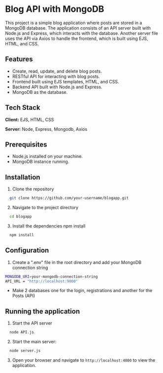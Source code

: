 
# Blog API with MongoDB

This project is a simple blog application where posts are stored in a MongoDB database. The application consists of an API server built with Node.js and Express, which interacts with the database. Another server file uses the API via Axios to handle the frontend, which is built using EJS, HTML, and CSS.

## Features

- Create, read, update, and delete blog posts.
- RESTful API for interacting with blog posts.
- Frontend built using EJS templates, HTML, and CSS.
- Backend API built with Node.js and Express.
- MongoDB as the database.



## Tech Stack

**Client:** EJS, HTML, CSS

**Server:** Node, Express, Mongodb, Axios


## Prerequisites

- Node.js installed on your machine.
- MongoDB instance running.

## Installation

1. Clone the repository

```bash
  git clone https://github.com/your-username/blogapp.git

```

2. Navigate to the project directory
```bash
  cd blogapp
```

3. Install the dependencies
npm install
```bash
  npm install
```

## Configuration

1. Create a ".env" file in the root directory and add your MongoDB connection string

```bash
MONGODB_URI=your-mongodb-connection-string
API_URL = "http://localhost:9000"

```
- Make 2 databases one for the login, registrations and another for the Posts (API)


## Running the application

1. Start the API server

```bash
  node API.js

```

2. Start the main server:
```bash
  node server.js
```

3. Open your browser and navigate to `http://localhost:4000` to view the application.
